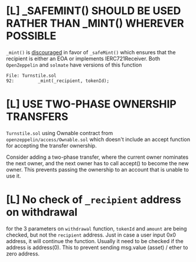 # [L] _SAFEMINT() SHOULD BE USED RATHER THAN _MINT() WHEREVER POSSIBLE

`_mint()` is [discouraged](https://github.com/OpenZeppelin/openzeppelin-contracts/blob/d4d8d2ed9798cc3383912a23b5e8d5cb602f7d4b/contracts/token/ERC721/ERC721.sol#L271) in favor of `_safeMint()` which ensures that the recipient is either an EOA or implements IERC721Receiver. Both `OpenZeppelin` and `solmate` have versions of this function

```solidity
File: Turnstile.sol
92:         _mint(_recipient, tokenId);
```



# [L] USE TWO-PHASE OWNERSHIP TRANSFERS

`Turnstile.sol` using Ownable contract from `openzeppelin/access/Ownable.sol` which doesn't include an accept function for accepting the transfer ownership.

Consider adding a two-phase transfer, where the current owner nominates the next owner, and the next owner has to call accept() to become the new owner. This prevents passing the ownership to an account that is unable to use it.

# [L] No check of `_recipient` address on withdrawal

for the 3 parameters on `withdrawal` function, `tokenId` and `amount` are being checked, but not the `recipient` address. Just in case a user input 0x0 address, it will continue the function. Usually it need to be checked if the address is address(0). This to prevent sending msg.value (asset) / ether to zero address.